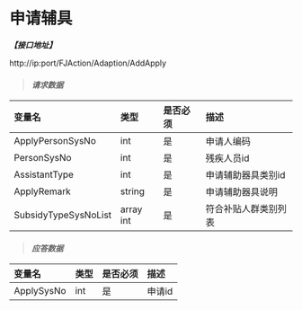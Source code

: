 # 申请辅具

_**【接口地址】**_

http://ip:port/FJAction/Adaption/AddApply

> #### _请求数据_

| 变量名 | 类型 | 是否必须 | 描述 |
| :--- | :--- | :--- | :--- |
| ApplyPersonSysNo | int | 是 | 申请人编码 |
| PersonSysNo | int | 是 | 残疾人员id |
| AssistantType | int | 是 | 申请辅助器具类别id |
| ApplyRemark | string | 是 | 申请辅助器具说明 |
| SubsidyTypeSysNoList | array int | 是 | 符合补贴人群类别列表 |

> #### _应答数据_

| 变量名 | 类型 | 是否必须 | 描述 |
| :--- | :--- | :--- | :--- |
| ApplySysNo | int | 是 | 申请id |

